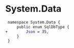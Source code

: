 # System.Data

``` diff
 namespace System.Data {
     public enum SqlDbType {
+        Json = 35,
     }
 }
```
